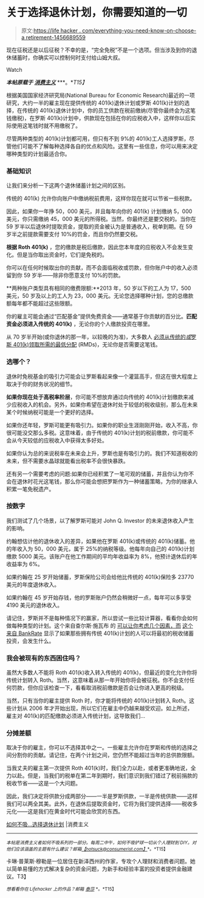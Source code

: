 # 关于选择退休计划，你需要知道的一切

> 原文:[https://life hacker . com/everything-you-need-know-on-choose-a retirement-1456689559](https://lifehacker.com/everything-you-need-to-know-about-choosing-a-retirement-1456689559)

现在征税还是以后征税？不幸的是，“完全免税”不是一个选项。但当涉及到你的退休储蓄时，你确实可以控制何时支付给山姆大叔。

Watch

***本帖原载于*** [***消费主义***](http://consumerist.com/2013/10/29/how-to-not-suck-at-picking-a-retirement-plan/) ***。**T15】*

根据美国国家经济研究局(National Bureau for Economic Research)最近的一项研究，大约一半的雇主现在提供传统的 401(k)退休计划或罗斯 401(k)计划的选择，在传统的 401(k)退休计划中，你的员工供款在税前缴纳(尽管你最终会为这笔钱缴税)，在罗斯 401(k)计划中，供款现在包括在你的应税收入中，这样你以后实际使用这笔钱时就不用缴税了。

尽管两种类型的 401(k)计划都可用，但只有不到 9%的 401(k)工人选择罗斯，尽管他们可能不了解每种选择各自的优点和风险。这里有一些信息，你可以用来决定哪种类型的计划最适合你。

### **基础知识**

让我们来分析一下这两个退休储蓄计划之间的区别。

传统的 401(k) 允许你向账户中缴纳税前费用，这样你现在就可以节省一些税款。

因此，如果你一年挣 50，000 美元，并且每年向你的 401(k) 计划缴纳 5，000 美元，你只需缴纳 45，000 美元的所得税。当然，你最终还是要交税的。当你在 59 岁半以后退休时提取资金，提取的资金被认为是普通收入，税单到期。在 59 岁半之前提款需要支付 10%的罚金，而且你仍然要交税。

**根据 Roth 401(k)** ，您的缴款是税后缴款，因此您本年度的应税收入不会发生变化。但是当你取出资金时，它们是免税的。

你可以在任何时候取出你的贡献，而不会面临税收或罚款，但你账户中的收入必须留到你 59 岁半——除非你愿意支付 10%的罚款。

**两种账户类型具有相同的缴费限额:**2013 年，50 岁以下的工人为 17，500 美元，50 岁及以上的工人为 23，000 美元。无论您选择哪种计划，您的总缴款额每年都不能超过这些限额。

你的雇主可能会通过“匹配基金”提供免费资金——通常基于你贡献的百分比。**匹配资金必须进入传统的 401(k)** ，无论你的个人缴款投资在哪里。

从 70 岁半开始(或你退休的那一年，以较晚的为准)，大多数人 [必须从传统的*或*罗斯 401(k)领取所需的最低分配](http://www.irs.gov/Retirement-Plans/Roth-Comparison-Chart) (RMDs)，无论你是否需要这笔钱。

### **选哪个？**

退休时免税基金的吸引力可能会让罗斯看起来像一个灌篮高手，但这在很大程度上取决于你的财务状况的细节。

**如果你现在处于高税率阶层**，你可能不想放弃通过向传统的 401(k)计划缴款来减少应税收入的机会。另外，如果你希望在退休时处于较低的税收级别，那么在未来某个时候纳税可能是一个更好的选择。

如果你还年轻，罗斯可能更有吸引力。如果你的职业生涯刚刚开始，收入不高，你很可能没交那么多税。这意味着，由于传统的 401(k)计划的税前缴款，你可能不会从今天较低的应税收入中获得太多好处。

如果你认为总的来说税率在未来会上升，罗斯也是有吸引力的。我们不知道税收的未来，但不需要水晶球就能看出税率不会很快暴跌。

还有另一个需要考虑的问题:如果你已经积累了一笔可观的储蓄，并且你认为你不会在退休时花光这笔钱，那么你可能会想把罗斯作为一种储蓄策略，为你的继承人积累一笔免税遗产。

### **按数字**

我们测试了几个场景，以了解罗斯可能对 John Q. Investor 的未来退休收入产生的影响。

约翰想估计他的退休收入的差异，如果他在罗斯 401(k)或传统的 401(k)储蓄。他的年收入为 50，000 美元，属于 25%的纳税等级。他每年向自己的 401(k)计划缴款 5000 美元。该账户在他工作期间的平均年收益率为 8%，他预计退休后的年收益率为 6%。

如果约翰在 25 岁开始储蓄，罗斯保险公司会给他比传统的 401(k)保险多 23770 美元的年度退休收入。

如果约翰在 45 岁开始存钱，他的罗斯账户仍然会稍微好一点，每年可以多享受 4190 美元的退休收入。

请记住，罗斯并不是每种情况下的赢家，所以尝试一些比较计算器，看看你会如何做每种类型的计划。这个来自查尔斯·施瓦布 的 [可以让你考虑几个因素，而](https://www.schwabplan.com/download/RothCalc/RothCalculator.htm) [这个来自 BankRate](http://www.bankrate.com/calculators/retirement/401-k-or-roth-ira-calculator.aspx) 显示了如果那些拥有传统 401(k)计划的人可以将最初的税收储蓄投资，会发生什么。

### 我会被现有的东西困住吗？

虽然大多数人不能将 Roth 401(k)收入转入传统的 401(k)，但最近的变化允许你将传统计划转入 Roth。当然，这意味着从那一年开始你将会被征税。你不会支付任何罚款，但你应该检查一下，看看取消税前缴款是否会让你进入更高的税级。

当然，只有当你的雇主提供 Roth 时，你才能将传统的 401(k)计划转入 Roth。这些计划从 2006 年才开始出现，所以它们在雇主中仍越来越受欢迎。如上所述，雇主对 401(k)的匹配缴款必须进入传统计划，这导致我们…

### **分摊差额**

取决于你的雇主，你可以不选择其中之一。一些雇主允许你在罗斯和传统的选择之间分割你的贡献。请记住，在两个计划之间，您仍然不能超过当年的总供款限额。

当我丈夫的雇主第一次提供 Roth 401(k)时，我们全力以赴，或者更准确地说，全力以赴。但是，当我们的税单在第二年到期时，我们意识到我们错过了税前捐款的税收节省——这是一个大问题。

因此，我们决定将供款分成两部分——一半是罗斯供款，一半是传统供款——这样我们可以两全其美。此外，在退休后提取资金时，它将为我们提供选择——税收多元化——这是我们在黄金时代可能会欣赏的东西。

[如何不吸...选择退休计划](http://consumerist.com/2013/10/29/how-to-not-suck-at-picking-a-retirement-plan/) |消费主义

* * *

<small>*本帖是消费主义者如何不吸系列的一部分。每周二中午，如何不吸铲球一切从个人理财到 DIY。对他们应该涵盖的主题有什么建议？邮箱*</small>[<small>*【notsuck@consumerist.com】*</small>](mailto:notsuck@consumerist.com)<small>*。*T15】</small>

卡琳·普莱斯·穆勒是一位居住在新泽西州的作家，专攻个人理财和消费者问题。她以简单易懂的方式解决复杂的资金问题，为新手和经验丰富的投资者提供金融建议。T3】

<small>*想看看你在 Lifehacker 上的作品？邮箱*</small> [<small>*泰莎*</small>](https://mail.google.com/mail/?view=cm&fs=1&tf=1&to=tessa@lifehacker.com) <small>*。*T15】</small>